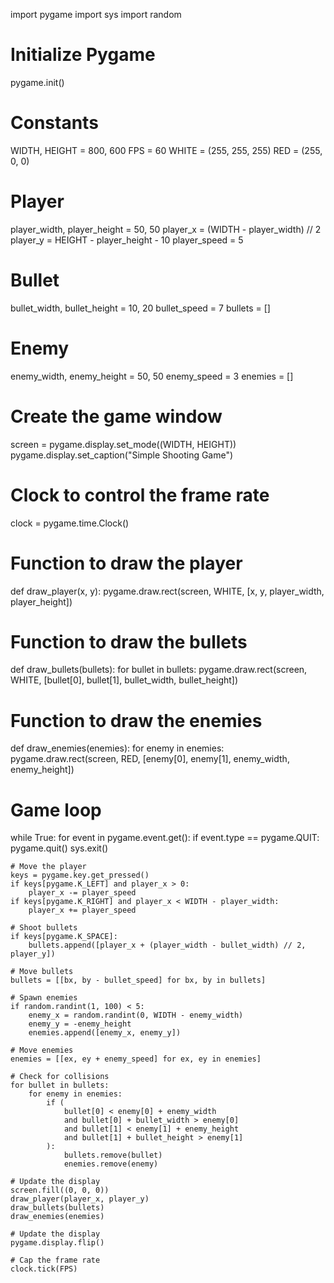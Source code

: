 import pygame
import sys
import random

# Initialize Pygame
pygame.init()

# Constants
WIDTH, HEIGHT = 800, 600
FPS = 60
WHITE = (255, 255, 255)
RED = (255, 0, 0)

# Player
player_width, player_height = 50, 50
player_x = (WIDTH - player_width) // 2
player_y = HEIGHT - player_height - 10
player_speed = 5

# Bullet
bullet_width, bullet_height = 10, 20
bullet_speed = 7
bullets = []

# Enemy
enemy_width, enemy_height = 50, 50
enemy_speed = 3
enemies = []

# Create the game window
screen = pygame.display.set_mode((WIDTH, HEIGHT))
pygame.display.set_caption("Simple Shooting Game")

# Clock to control the frame rate
clock = pygame.time.Clock()

# Function to draw the player
def draw_player(x, y):
    pygame.draw.rect(screen, WHITE, [x, y, player_width, player_height])

# Function to draw the bullets
def draw_bullets(bullets):
    for bullet in bullets:
        pygame.draw.rect(screen, WHITE, [bullet[0], bullet[1], bullet_width, bullet_height])

# Function to draw the enemies
def draw_enemies(enemies):
    for enemy in enemies:
        pygame.draw.rect(screen, RED, [enemy[0], enemy[1], enemy_width, enemy_height])

# Game loop
while True:
    for event in pygame.event.get():
        if event.type == pygame.QUIT:
            pygame.quit()
            sys.exit()

    # Move the player
    keys = pygame.key.get_pressed()
    if keys[pygame.K_LEFT] and player_x > 0:
        player_x -= player_speed
    if keys[pygame.K_RIGHT] and player_x < WIDTH - player_width:
        player_x += player_speed

    # Shoot bullets
    if keys[pygame.K_SPACE]:
        bullets.append([player_x + (player_width - bullet_width) // 2, player_y])

    # Move bullets
    bullets = [[bx, by - bullet_speed] for bx, by in bullets]

    # Spawn enemies
    if random.randint(1, 100) < 5:
        enemy_x = random.randint(0, WIDTH - enemy_width)
        enemy_y = -enemy_height
        enemies.append([enemy_x, enemy_y])

    # Move enemies
    enemies = [[ex, ey + enemy_speed] for ex, ey in enemies]

    # Check for collisions
    for bullet in bullets:
        for enemy in enemies:
            if (
                bullet[0] < enemy[0] + enemy_width
                and bullet[0] + bullet_width > enemy[0]
                and bullet[1] < enemy[1] + enemy_height
                and bullet[1] + bullet_height > enemy[1]
            ):
                bullets.remove(bullet)
                enemies.remove(enemy)

    # Update the display
    screen.fill((0, 0, 0))
    draw_player(player_x, player_y)
    draw_bullets(bullets)
    draw_enemies(enemies)

    # Update the display
    pygame.display.flip()

    # Cap the frame rate
    clock.tick(FPS)

